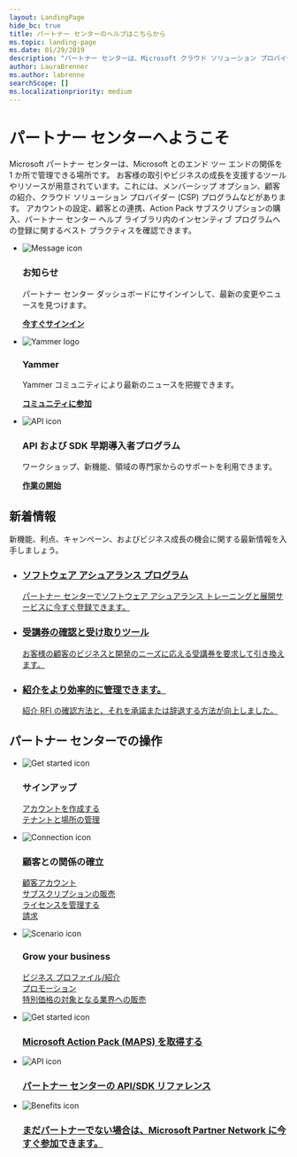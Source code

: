 ```yaml
---
layout: LandingPage
hide_bc: true
title: パートナー センターのヘルプはこちらから
ms.topic: landing-page
ms.date: 01/29/2019
description: "パートナー センターは、Microsoft クラウド ソリューション プロバイダー (CSP) プログラムでお客様のビジネスを成長させるお手伝いをします。 アカウントを設定し、顧客とつながり、Action Pack サブスクリプションを購入し、CSP および MPN プログラムのパートナーの詳細情報を検索できます。\_"
author: LauraBrenner
ms.author: labrenne
searchScope: []
ms.localizationpriority: medium
---
```


# <a name="welcome-to-partner-center"></a>パートナー センターへようこそ

Microsoft パートナー センターは、Microsoft とのエンド ツー エンドの関係を 1 か所で管理できる場所です。 お客様の取引やビジネスの成長を支援するツールやリソースが用意されています。これには、メンバーシップ オプション、顧客の紹介、クラウド ソリューション プロバイダー (CSP) プログラムなどがあります。 アカウントの設定、顧客との連携、Action Pack サブスクリプションの購入、パートナー センター ヘルプ ライブラリ内のインセンティブ プログラムへの登録に関するベスト プラクティスを確認できます。


<ul id="products1" class="cardsF cols cols3 panelContent singlePanelContent">
    <li>
        <div class="cardSize">
            <div class="cardPadding">
                <div class="card">
                    <div class="cardImageOuter">
                        <div class="cardImage">
                            <img alt="Message icon" src="images/message-icon.png" data-linktype="external">
                        </div>
                    </div>
                    <div class="cardText">
                        <h3>お知らせ</h3>
                        <p>パートナー センター ダッシュボードにサインインして、最新の変更やニュースを見つけます。</p>
                        <p><a href="https://partner.microsoft.com/pcv/announcements"><b>今すぐサインイン</b></a></p>
                    </div>
                </div>
            </div>
        </div>
    </li>
    <li>
        <div class="cardSize">
            <div class="cardPadding">
                <div class="card">
                    <div class="cardImageOuter">
                        <div class="cardImage">
                            <img alt="Yammer logo" src="images/yammer-logo.png" data-linktype="external">
                        </div>
                    </div>
                    <div class="cardText">
                        <h3>Yammer</h3>
                        <p>Yammer コミュニティにより最新のニュースを把握できます。</p>
                        <p><a href="https://go.microsoft.com/fwlink/p/?linkid=851605"><b>コミュニティに参加</b></a></p>
                    </div>
                </div>
            </div>
        </div>
    </li>  
    <li>
        <div class="cardSize">
            <div class="cardPadding">
                <div class="card">
                    <div class="cardImageOuter">
                        <div class="cardImage">
                            <img alt="API icon" src="images/i_api.png" data-linktype="external">
                        </div>
                    </div>
                    <div class="cardText">
                        <h3>API および SDK 早期導入者プログラム</h3>
                        <p>ワークショップ、新機能、領域の専門家からのサポートを利用できます。</p>
                        <p><a href="/partner-center/develop/early-adopter-program"><b>作業の開始</b></a></p>
                    </div>
                </div>
            </div>
        </div>
    </li>    
</ul>

<h2>新着情報</h2>
<p>新機能、利点、キャンペーン、およびビジネス成長の機会に関する最新情報を入手しましょう。</p>
<ul id="products1" class="cardsZ cols cols3 panelContent singlePanelContent">
    <li>
        <div class="cardSize">
            <div class="cardPadding">
                <div class="card">
                    <div class="cardText"><a href="/partner-center/software-assurance-lp">
                        <h3>ソフトウェア アシュアランス プログラム</h3>
                        <p>パートナー センターでソフトウェア アシュアランス トレーニングと展開サービスに今すぐ登録できます。</p></a>
                    </div>
                </div>
            </div>
        </div>
    </li>
    <li>
        <div class="cardSize">
            <div class="cardPadding">
                <div class="card">
                    <div class="cardText"><a href="/partner-center/voucher-validation-tool">
                        <h3>受講券の確認と受け取りツール</h3>
                        <p>お客様の顧客のビジネスと開発のニーズに応える受講券を要求して引き換えます。</p></a>
                    </div>
                </div>
            </div>
        </div>
    </li>
    <li>
        <div class="cardSize">
            <div class="cardPadding">
                <div class="card">
                    <div class="cardText"><a href="/partner-center/responding-to-referrals#new-referrals">
                        <h3>紹介をより効率的に管理できます。</h3>
                        <p>紹介 RFI の確認方法と、それを承諾または辞退する方法が向上しました。</p></a>
                    </div>
                </div>
            </div>
        </div>
    </li>       
</ul>


<h2>パートナー センターでの操作</h2>

<ul id="products1" class="cardsC cols cols3 panelContent singlePanelContent">
    <li>
        <div class="cardSize">
            <div class="cardPadding">
                <div class="card">
                    <div class="cardImageOuter">
                        <div class="cardImage bgdAccent1">
                            <img alt="Get started icon" src="https://docs.microsoft.com/media/illustrations/sql-get-started-understand.svg" data-linktype="external">
                        </div>
                    </div>
                    <div class="cardText">
                        <h3>サインアップ</h3>
                        <p><a href="/partner-center/mpn-create-a-partner-center-account">アカウントを作成する</a><br /><a href="/partner-center/azure-active-directory-tenants-and-partner-center">テナントと場所の管理</a></p>
                    </div>
                </div>
            </div>
        </div>
    </li>
    <li>
        <div class="cardSize">
            <div class="cardPadding">
                <div class="card">
                    <div class="cardImageOuter">
                        <div class="cardImage bgdAccent1">
                            <img alt="Connection icon" src="https://docs.microsoft.com/media/illustrations/virtualization-hperv-server-community.svg" data-linktype="external">
                        </div>
                    </div>
                    <div class="cardText">
                        <h3>顧客との関係の確立</h3>
                        <p><a href="/partner-center/customer-accounts">顧客アカウント</a><br /><a href="/partner-center/customer-subscriptions">サブスクリプションの販売</a><br /><a href="/partner-center/assign-licenses-to-users">ライセンスを管理する</a><br /><a href="/partner-center/billing">請求</a></p>
                    </div>
                </div>
            </div>
        </div>
    </li>
    <li>
        <div class="cardSize">
            <div class="cardPadding">
                <div class="card">
                    <div class="cardImageOuter">
                        <div class="cardImage bgdAccent1">
                            <img alt="Scenario icon" src="https://docs.microsoft.com/media/illustrations/biztalk-get-started-scenarios.svg" data-linktype="external">
                        </div>
                    </div>
                    <div class="cardText">
                        <h3>Grow your business</h3>
                        <p><a href="/partner-center/referrals">ビジネス プロファイル/紹介</a><br /><a href="/partner-center/promotions">プロモーション</a><br /><a href="/partner-center/get-special-pricing-for-offers">特別価格の対象となる業界への販売</a></p>
                    </div>
                </div>
            </div>
        </div>
    </li>
</ul>




<ul id="products2" class="cardsY cols cols3 panelContent singlePanelContent">
    <li>
        <div class="cardSize">
            <div class="cardPadding">
                <div class="card">
                    <div class="cardImageOuter">
                        <div class="cardImage bgdAccent1">
                            <img alt="Get started icon" src="https://docs.microsoft.com/media/common/i_get-started.svg" data-linktype="external">
                        </div>
                    </div>
                    <div class="cardText">
                        <h3><a href="/partner-center/mpn-get-action-pack">Microsoft Action Pack (MAPS) を取得する</a></h3>
                    </div>
                </div>
            </div>
        </div>
    </li>
    <li>
        <div class="cardSize">
            <div class="cardPadding">
                <div class="card">
                    <div class="cardImageOuter">
                        <div class="cardImage bgdAccent1">
                            <img alt="API icon" src="https://docs.microsoft.com/media/common/i_api-reference.svg" data-linktype="external">
                        </div>
                    </div>                
                    <div class="cardText">
                        <h3><a href="/partner-center/develop/">パートナー センターの API/SDK リファレンス</a></h3>
                    </div>
                </div>
            </div>
        </div>
    </li>
    <li>
        <div class="cardSize">
            <div class="cardPadding">
                <div class="card">
                    <div class="cardImageOuter">
                        <div class="cardImage bgdAccent1">
                            <img alt="Benefits icon" src="https://docs.microsoft.com//media/common/i_benefits.svg" data-linktype="external">
                        </div>
                    </div>
                    <div class="cardText">
                        <h3><a href="https://partners.microsoft.com/PartnerProgram/simplifiedenrollment.aspx">まだパートナーでない場合は、Microsoft Partner Network に今すぐ参加できます。</a></h3>
                    </div>
                </div>
            </div>
        </div>
    </li>    
</ul>

